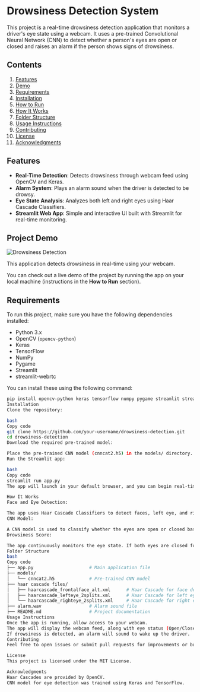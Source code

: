 # Drowsiness Detection System

This project is a real-time drowsiness detection application that monitors a driver's eye state using a webcam. It uses a pre-trained Convolutional Neural Network (CNN) to detect whether a person's eyes are open or closed and raises an alarm if the person shows signs of drowsiness.

## Contents

1. [Features](#features)
2. [Demo](#demo)
3. [Requirements](#requirements)
4. [Installation](#installation)
5. [How to Run](#how-to-run)
6. [How It Works](#how-it-works)
7. [Folder Structure](#folder-structure)
8. [Usage Instructions](#usage-instructions)
9. [Contributing](#contributing)
10. [License](#license)
11. [Acknowledgments](#acknowledgments)

## Features

- **Real-Time Detection**: Detects drowsiness through webcam feed using OpenCV and Keras.
- **Alarm System**: Plays an alarm sound when the driver is detected to be drowsy.
- **Eye State Analysis**: Analyzes both left and right eyes using Haar Cascade Classifiers.
- **Streamlit Web App**: Simple and interactive UI built with Streamlit for real-time monitoring.

## Project Demo

![Drowsiness Detection](https://cdn.hashnode.com/res/hashnode/image/upload/v1668417910288/bFctgCHVj.jpg)

This application detects drowsiness in real-time using your webcam.

You can check out a live demo of the project by running the app on your local machine (instructions in the **How to Run** section).

## Requirements

To run this project, make sure you have the following dependencies installed:

- Python 3.x
- OpenCV (`opencv-python`)
- Keras
- TensorFlow
- NumPy
- Pygame
- Streamlit
- streamlit-webrtc

You can install these using the following command:

```bash
pip install opencv-python keras tensorflow numpy pygame streamlit streamlit-webrtc
Installation
Clone the repository:

bash
Copy code
git clone https://github.com/your-username/drowsiness-detection.git
cd drowsiness-detection
Download the required pre-trained model:

Place the pre-trained CNN model (cnncat2.h5) in the models/ directory.
Run the Streamlit app:

bash
Copy code
streamlit run app.py
The app will launch in your default browser, and you can begin real-time drowsiness detection via your webcam.

How It Works
Face and Eye Detection:

The app uses Haar Cascade Classifiers to detect faces, left eye, and right eye in the webcam feed.
CNN Model:

A CNN model is used to classify whether the eyes are open or closed based on the eye regions extracted from the webcam feed.
Drowsiness Score:

The app continuously monitors the eye state. If both eyes are closed for a certain period (a score of 15), it triggers an alarm sound to alert the driver.
Folder Structure
bash
Copy code
├── app.py                     # Main application file
├── models/
│   └── cnncat2.h5             # Pre-trained CNN model
├── haar cascade files/
│   ├── haarcascade_frontalface_alt.xml      # Haar Cascade for face detection
│   ├── haarcascade_lefteye_2splits.xml      # Haar Cascade for left eye detection
│   └── haarcascade_righteye_2splits.xml     # Haar Cascade for right eye detection
├── alarm.wav                  # Alarm sound file
├── README.md                  # Project documentation
Usage Instructions
Once the app is running, allow access to your webcam.
The app will display the webcam feed, along with eye status (Open/Closed) and a drowsiness score.
If drowsiness is detected, an alarm will sound to wake up the driver.
Contributing
Feel free to open issues or submit pull requests for improvements or bug fixes.

License
This project is licensed under the MIT License.

Acknowledgments
Haar Cascades are provided by OpenCV.
CNN model for eye detection was trained using Keras and TensorFlow.
